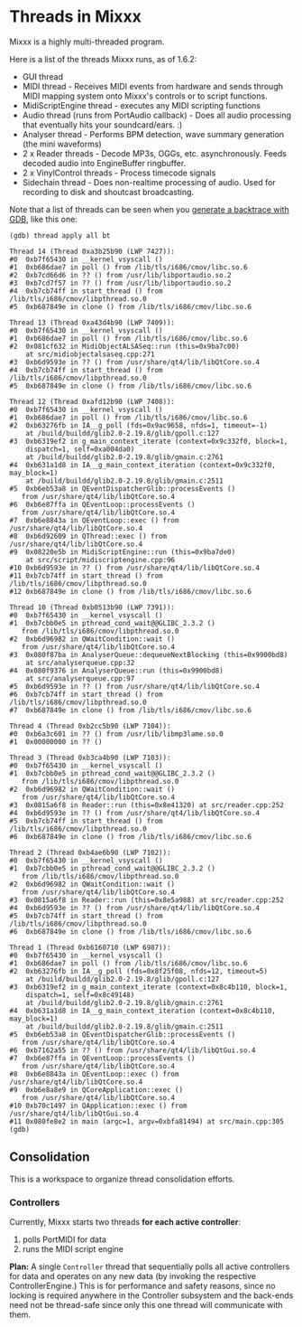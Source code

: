 # Threads in Mixxx

Mixxx is a highly multi-threaded program.

Here is a list of the threads Mixxx runs, as of 1.6.2:

  - GUI thread
  - MIDI thread - Receives MIDI events from hardware and sends through
    MIDI mapping system onto Mixxx's controls or to script functions.
  - MidiScriptEngine thread - executes any MIDI scripting functions
  - Audio thread (runs from PortAudio callback) - Does all audio
    processing that eventually hits your soundcard/ears. :)
  - Analyser thread - Performs BPM detection, wave summary generation
    (the mini waveforms)
  - 2 x Reader threads - Decode MP3s, OGGs, etc. asynchronously. Feeds
    decoded audio into EngineBuffer ringbuffer.
  - 2 x VinylControl threads - Process timecode signals 
  - Sidechain thread - Does non-realtime processing of audio. Used for
    recording to disk and shoutcast broadcasting.

Note that a list of threads can be seen when you [generate a backtrace
with GDB](creating_backtraces), like this one:

``` 
(gdb) thread apply all bt
 
Thread 14 (Thread 0xa3b25b90 (LWP 7427)):
#0  0xb7f65430 in __kernel_vsyscall ()
#1  0xb686dae7 in poll () from /lib/tls/i686/cmov/libc.so.6
#2  0xb7cd66d6 in ?? () from /usr/lib/libportaudio.so.2
#3  0xb7cd7f57 in ?? () from /usr/lib/libportaudio.so.2
#4  0xb7cb74ff in start_thread () from /lib/tls/i686/cmov/libpthread.so.0
#5  0xb687849e in clone () from /lib/tls/i686/cmov/libc.so.6
 
Thread 13 (Thread 0xa43d4b90 (LWP 7409)):
#0  0xb7f65430 in __kernel_vsyscall ()
#1  0xb686dae7 in poll () from /lib/tls/i686/cmov/libc.so.6
#2  0x081cf632 in MidiObjectALSASeq::run (this=0x9ba7c00)
    at src/midiobjectalsaseq.cpp:271
#3  0xb6d9593e in ?? () from /usr/share/qt4/lib/libQtCore.so.4
#4  0xb7cb74ff in start_thread () from /lib/tls/i686/cmov/libpthread.so.0
#5  0xb687849e in clone () from /lib/tls/i686/cmov/libc.so.6
 
Thread 12 (Thread 0xafd12b90 (LWP 7408)):
#0  0xb7f65430 in __kernel_vsyscall ()
#1  0xb686dae7 in poll () from /lib/tls/i686/cmov/libc.so.6
#2  0xb63276fb in IA__g_poll (fds=0x9ac9658, nfds=1, timeout=-1)
    at /build/buildd/glib2.0-2.19.8/glib/gpoll.c:127
#3  0xb6319ef2 in g_main_context_iterate (context=0x9c332f0, block=1,
    dispatch=1, self=0xa004da0)
    at /build/buildd/glib2.0-2.19.8/glib/gmain.c:2761
#4  0xb631a1d8 in IA__g_main_context_iteration (context=0x9c332f0, may_block=1)
    at /build/buildd/glib2.0-2.19.8/glib/gmain.c:2511
#5  0xb6eb53a8 in QEventDispatcherGlib::processEvents ()
   from /usr/share/qt4/lib/libQtCore.so.4
#6  0xb6e87ffa in QEventLoop::processEvents ()
   from /usr/share/qt4/lib/libQtCore.so.4
#7  0xb6e8843a in QEventLoop::exec () from /usr/share/qt4/lib/libQtCore.so.4
#8  0xb6d92609 in QThread::exec () from /usr/share/qt4/lib/libQtCore.so.4
#9  0x08220e5b in MidiScriptEngine::run (this=0x9ba7de0)
    at src/script/midiscriptengine.cpp:96
#10 0xb6d9593e in ?? () from /usr/share/qt4/lib/libQtCore.so.4
#11 0xb7cb74ff in start_thread () from /lib/tls/i686/cmov/libpthread.so.0
#12 0xb687849e in clone () from /lib/tls/i686/cmov/libc.so.6
 
Thread 10 (Thread 0xb0513b90 (LWP 7391)):
#0  0xb7f65430 in __kernel_vsyscall ()
#1  0xb7cbb0e5 in pthread_cond_wait@@GLIBC_2.3.2 ()
   from /lib/tls/i686/cmov/libpthread.so.0
#2  0xb6d96982 in QWaitCondition::wait ()
   from /usr/share/qt4/lib/libQtCore.so.4
#3  0x080f87ba in AnalyserQueue::dequeueNextBlocking (this=0x9900bd8)
    at src/analyserqueue.cpp:32
#4  0x080f9376 in AnalyserQueue::run (this=0x9900bd8)
    at src/analyserqueue.cpp:97
#5  0xb6d9593e in ?? () from /usr/share/qt4/lib/libQtCore.so.4
#6  0xb7cb74ff in start_thread () from /lib/tls/i686/cmov/libpthread.so.0
#7  0xb687849e in clone () from /lib/tls/i686/cmov/libc.so.6
 
Thread 4 (Thread 0xb2cc5b90 (LWP 7104)):
#0  0xb6a3c601 in ?? () from /usr/lib/libmp3lame.so.0
#1  0x00000000 in ?? ()
 
Thread 3 (Thread 0xb3ca4b90 (LWP 7103)):
#0  0xb7f65430 in __kernel_vsyscall ()
#1  0xb7cbb0e5 in pthread_cond_wait@@GLIBC_2.3.2 ()
   from /lib/tls/i686/cmov/libpthread.so.0
#2  0xb6d96982 in QWaitCondition::wait ()
   from /usr/share/qt4/lib/libQtCore.so.4
#3  0x0815a6f8 in Reader::run (this=0x8e41320) at src/reader.cpp:252
#4  0xb6d9593e in ?? () from /usr/share/qt4/lib/libQtCore.so.4
#5  0xb7cb74ff in start_thread () from /lib/tls/i686/cmov/libpthread.so.0
#6  0xb687849e in clone () from /lib/tls/i686/cmov/libc.so.6
 
Thread 2 (Thread 0xb4ae6b90 (LWP 7102)):
#0  0xb7f65430 in __kernel_vsyscall ()
#1  0xb7cbb0e5 in pthread_cond_wait@@GLIBC_2.3.2 ()
   from /lib/tls/i686/cmov/libpthread.so.0
#2  0xb6d96982 in QWaitCondition::wait ()
   from /usr/share/qt4/lib/libQtCore.so.4
#3  0x0815a6f8 in Reader::run (this=0x8e5a988) at src/reader.cpp:252
#4  0xb6d9593e in ?? () from /usr/share/qt4/lib/libQtCore.so.4
#5  0xb7cb74ff in start_thread () from /lib/tls/i686/cmov/libpthread.so.0
#6  0xb687849e in clone () from /lib/tls/i686/cmov/libc.so.6
 
Thread 1 (Thread 0xb6160710 (LWP 6987)):
#0  0xb7f65430 in __kernel_vsyscall ()
#1  0xb686dae7 in poll () from /lib/tls/i686/cmov/libc.so.6
#2  0xb63276fb in IA__g_poll (fds=0x8f25f08, nfds=12, timeout=5)
    at /build/buildd/glib2.0-2.19.8/glib/gpoll.c:127
#3  0xb6319ef2 in g_main_context_iterate (context=0x8c4b110, block=1,
    dispatch=1, self=0x8c49148)
    at /build/buildd/glib2.0-2.19.8/glib/gmain.c:2761
#4  0xb631a1d8 in IA__g_main_context_iteration (context=0x8c4b110, may_block=1)
    at /build/buildd/glib2.0-2.19.8/glib/gmain.c:2511
#5  0xb6eb53a8 in QEventDispatcherGlib::processEvents ()
   from /usr/share/qt4/lib/libQtCore.so.4
#6  0xb7162a55 in ?? () from /usr/share/qt4/lib/libQtGui.so.4
#7  0xb6e87ffa in QEventLoop::processEvents ()
   from /usr/share/qt4/lib/libQtCore.so.4
#8  0xb6e8843a in QEventLoop::exec () from /usr/share/qt4/lib/libQtCore.so.4
#9  0xb6e8a8e9 in QCoreApplication::exec ()
   from /usr/share/qt4/lib/libQtCore.so.4
#10 0xb70c1497 in QApplication::exec () from /usr/share/qt4/lib/libQtGui.so.4
#11 0x080fe8e2 in main (argc=1, argv=0xbfa81494) at src/main.cpp:305
(gdb) 
```

## Consolidation

This is a workspace to organize thread consolidation efforts.

### Controllers

Currently, Mixxx starts two threads **for each active controller**:

1.  polls PortMIDI for data
2.  runs the MIDI script engine

**Plan:** A single `Controller` thread that sequentially polls all
active controllers for data and operates on any new data (by invoking
the respective ControllerEngine.) This is for performance and safety
reasons, since no locking is required anywhere in the Controller
subsystem and the back-ends need not be thread-safe since only this one
thread will communicate with them.
